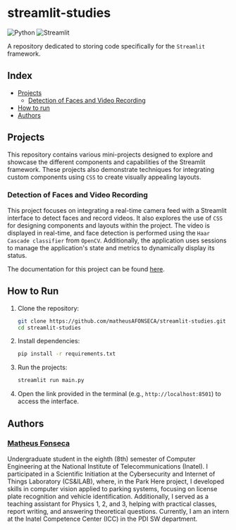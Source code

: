 # streamlit-studies

![Python](https://img.shields.io/badge/language-Python-yellow) 
![Streamlit](https://img.shields.io/badge/framework-Streamlit-red)

A repository dedicated to storing code specifically for the ``Streamlit`` framework.

## Index

- [Projects](#projects)
  - [Detection of Faces and Video Recording](#detection-of-faces-and-video-recording)
- [How to run](#how-to-run)
- [Authors](#authors)

## Projects

This repository contains various mini-projects designed to explore and showcase the different components and capabilities of the Streamlit framework. These projects also demonstrate techniques for integrating custom components using ``CSS`` to create visually appealing layouts.

### Detection of Faces and Video Recording

This project focuses on integrating a real-time camera feed with a Streamlit interface to detect faces and record videos. It also explores the use of ``CSS`` for designing components and layouts within the project. The video is displayed in real-time, and face detection is performed using the ``Haar Cascade classifier`` from ``OpenCV``. Additionally, the application uses sessions to manage the application's state and metrics to dynamically display its status.

The documentation for this project can be found [here](WebCamRecordFaceDetection/explanation.md).

## How to Run
1. Clone the repository:

   ```bash
   git clone https://github.com/matheusAFONSECA/streamlit-studies.git
   cd streamlit-studies
   ```

2. Install dependencies:

    ```bash
    pip install -r requirements.txt
    ```

3. Run the projects:

    ```bash
    streamlit run main.py
    ```

4. Open the link provided in the terminal (e.g., `http://localhost:8501`) to access the interface.

## Authors

### [Matheus Fonseca](https://github.com/matheusAFONSECA)

Undergraduate student in the eighth (8th) semester of Computer Engineering at the National Institute of Telecommunications (Inatel). I participated in a Scientific Initiation at the Cybersecurity and Internet of Things Laboratory (CS&ILAB), where, in the Park Here project, I developed skills in computer vision applied to parking systems, focusing on license plate recognition and vehicle identification. Additionally, I served as a teaching assistant for Physics 1, 2, and 3, helping with practical classes, report writing, and answering theoretical questions. Currently, I am an intern at the Inatel Competence Center (ICC) in the PDI SW department.
